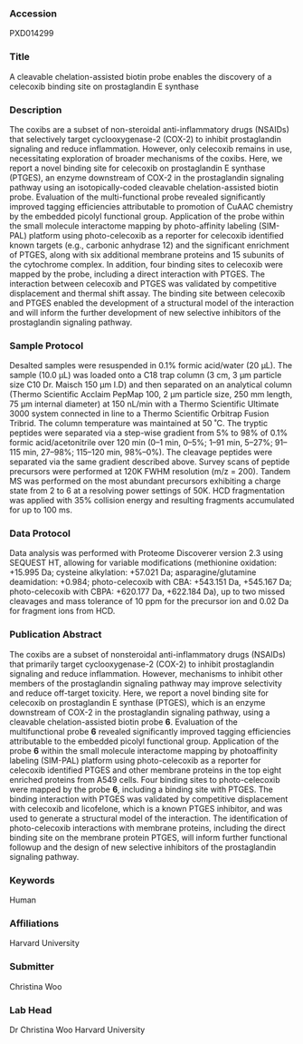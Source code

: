 ### Accession
PXD014299

### Title
A cleavable chelation-assisted biotin probe enables the discovery of a celecoxib binding site on prostaglandin E synthase

### Description
The coxibs are a subset of non-steroidal anti-inflammatory drugs (NSAIDs) that selectively target cyclooxygenase-2 (COX-2) to inhibit prostaglandin signaling and reduce inflammation.  However, only celecoxib remains in use, necessitating exploration of broader mechanisms of the coxibs.  Here, we report a novel binding site for celecoxib on prostaglandin E synthase (PTGES), an enzyme downstream of COX-2 in the prostaglandin signaling pathway using an isotopically-coded cleavable chelation-assisted biotin probe.  Evaluation of the multi-functional probe revealed significantly improved tagging efficiencies attributable to promotion of CuAAC chemistry by the embedded picolyl functional group.  Application of the probe within the small molecule interactome mapping by photo-affinity labeling (SIM-PAL) platform using photo-celecoxib as a reporter for celecoxib identified known targets (e.g., carbonic anhydrase 12) and the significant enrichment of PTGES, along with six additional membrane proteins and 15 subunits of the cytochrome complex.  In addition, four binding sites to celecoxib were mapped by the probe, including a direct interaction with PTGES.  The interaction between celecoxib and PTGES was validated by competitive displacement and thermal shift assay.  The binding site between celecoxib and PTGES enabled the development of a structural model of the interaction and will inform the further development of new selective inhibitors of the prostaglandin signaling pathway.

### Sample Protocol
Desalted samples were resuspended in 0.1% formic acid/water (20 μL). The sample (10.0 μL) was loaded onto a C18 trap column (3 cm, 3 µm particle size C10 Dr. Maisch 150 µm I.D) and then separated on an analytical column (Thermo Scientific Acclaim PepMap 100, 2 µm particle size, 250 mm length, 75 µm internal diameter) at 150 nL/min with a Thermo Scientific Ultimate 3000 system connected in line to a Thermo Scientific Orbitrap Fusion Tribrid. The column temperature was maintained at 50 ˚C. The tryptic peptides were separated via a step-wise gradient from 5% to 98% of 0.1% formic acid/acetonitrile over 120 min (0–1 min, 0–5%; 1–91 min, 5–27%; 91–115 min, 27–98%; 115–120 min, 98%–0%).  The cleavage peptides were separated via the same gradient described above. Survey scans of peptide precursors were performed at 120K FWHM resolution (m/z = 200).  Tandem MS was performed on the most abundant precursors exhibiting a charge state from 2 to 6 at a resolving power settings of 50K. HCD fragmentation was applied with 35% collision energy and resulting fragments accumulated for up to 100 ms.

### Data Protocol
Data analysis was performed with Proteome Discoverer version 2.3 using SEQUEST HT, allowing for variable modifications (methionine oxidation: +15.995 Da; cysteine alkylation: +57.021 Da; asparagine/glutamine deamidation: +0.984; photo-celecoxib with CBA: +543.151 Da, +545.167 Da; photo-celecoxib with CBPA: +620.177 Da, +622.184 Da), up to two missed cleavages and mass tolerance of 10 ppm for the precursor ion and 0.02 Da for fragment ions from HCD.

### Publication Abstract
The coxibs are a subset of nonsteroidal anti-inflammatory drugs (NSAIDs) that primarily target cyclooxygenase-2 (COX-2) to inhibit prostaglandin signaling and reduce inflammation. However, mechanisms to inhibit other members of the prostaglandin signaling pathway may improve selectivity and reduce off-target toxicity. Here, we report a novel binding site for celecoxib on prostaglandin E synthase (PTGES), which is an enzyme downstream of COX-2 in the prostaglandin signaling pathway, using a cleavable chelation-assisted biotin probe <b>6</b>. Evaluation of the multifunctional probe <b>6</b> revealed significantly improved tagging efficiencies attributable to the embedded picolyl functional group. Application of the probe <b>6</b> within the small molecule interactome mapping by photoaffinity labeling (SIM-PAL) platform using photo-celecoxib as a reporter for celecoxib identified PTGES and other membrane proteins in the top eight enriched proteins from A549 cells. Four binding sites to photo-celecoxib were mapped by the probe <b>6</b>, including a binding site with PTGES. The binding interaction with PTGES was validated by competitive displacement with celecoxib and licofelone, which is a known PTGES inhibitor, and was used to generate a structural model of the interaction. The identification of photo-celecoxib interactions with membrane proteins, including the direct binding site on the membrane protein PTGES, will inform further functional followup and the design of new selective inhibitors of the prostaglandin signaling pathway.

### Keywords
Human

### Affiliations
Harvard University

### Submitter
Christina Woo

### Lab Head
Dr Christina Woo
Harvard University


